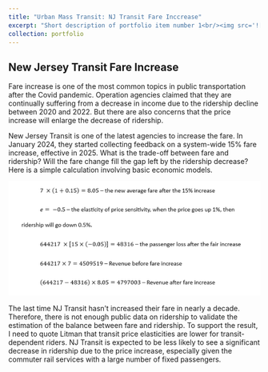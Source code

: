 ```yaml
---
title: "Urban Mass Transit: NJ Transit Fare Inccrease"
excerpt: "Short description of portfolio item number 1<br/><img src='![1715590115333](image/NJFare/1715590115333.png)'>"
collection: portfolio
---
```


## New Jersey Transit Fare Increase

Fare increase is one of the most common topics in public transportation after the Covid pandemic. Operation agencies claimed that they are continually suffering from a decrease in income due to the ridership decline between 2020 and 2022. But there are also concerns that the price increase will enlarge the decrease of ridership. 

New Jersey Transit is one of the latest agencies to increase the fare. In January 2024, they started collecting feedback on a system-wide 15% fare increase, effective in 2025. What is the trade-off between fare and ridership? Will the fare change fill the gap left by the ridership decrease? Here is a simple calculation involving basic economic models.

![Figure 1. Calculation](/images/Screenshot%202024-05-13%20014917.png)

The last time NJ Transit hasn’t increased their fare in nearly a decade. Therefore, there is not enough public data on ridership to validate the estimation of the balance between fare and ridership. To support the result, I need to quote Litman that transit price elasticities are lower for transit-dependent riders. NJ Transit is expected to be less likely to see a significant decrease in ridership due to the price increase, especially given the commuter rail services with a large number of fixed passengers.
